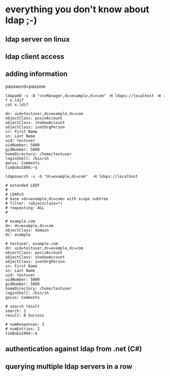 # everything you don't know about ldap ;-)

## ldap server on linux

## ldap client access

## adding information

password=passme

    ldapadd -x -D "cn=Manager,dc=example,dc=com" -H ldaps://localhost -W -f x.ldif
    cat x.ldif
```
dn: uid=testuser,dc=example,dc=com
objectClass: posixAccount
objectClass: shadowAccount
objectClass: inetOrgPerson
cn: First Name
sn: Last Name
uid: testuser
uidNumber: 5000
gidNumber: 5000
homeDirectory: /home/testuser
loginShell: /bin/sh
gecos: Comments
tim@ubu1804:~$ 

```
    ldapsearch -x -b "dc=example,dc=com"  -H ldaps://localhost
```
# extended LDIF
#
# LDAPv3
# base <dc=example,dc=com> with scope subtree
# filter: (objectclass=*)
# requesting: ALL
#

# example.com
dn: dc=example,dc=com
objectClass: domain
dc: example

# testuser, example.com
dn: uid=testuser,dc=example,dc=com
objectClass: posixAccount
objectClass: shadowAccount
objectClass: inetOrgPerson
cn: First Name
sn: Last Name
uid: testuser
uidNumber: 5000
gidNumber: 5000
homeDirectory: /home/testuser
loginShell: /bin/sh
gecos: Comments

# search result
search: 2
result: 0 Success

# numResponses: 3
# numEntries: 2
tim@ubu1804:~$ 

```


## authentication against ldap from .net (C#)

## querying multiple ldap servers in a row

